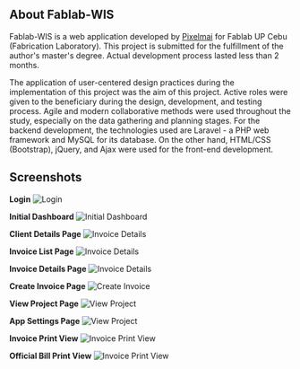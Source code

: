 ## About Fablab-WIS

Fablab-WIS is a web application developed by [Pixelmai](https://pixelmai.com) for Fablab UP Cebu (Fabrication Laboratory). This project is submitted for the fulfillment of the author's master's degree. Actual development process lasted less than 2 months.

The application of user-centered design practices during the implementation of this project was the aim of this project. Active roles were given to the beneficiary during the design, development, and testing process. Agile and modern collaborative methods were used throughout the study, especially on the data gathering and planning stages. For the backend development, the technologies used are Laravel - a PHP web framework and MySQL for its database. On the other hand, HTML/CSS (Bootstrap), jQuery, and Ajax were used for the front-end development.

## Screenshots

**Login**
<img src="https://loti.xyz/fablabimages/ss/0.png" alt="Login">

**Initial Dashboard**
<img src="https://loti.xyz/fablabimages/ss/1.png" alt="Initial Dashboard">

**Client Details Page**
<img src="https://loti.xyz/fablabimages/ss/2.png" alt="Invoice Details">

**Invoice List Page**
<img src="https://loti.xyz/fablabimages/ss/3.jpg" alt="Invoice Details">

**Invoice Details Page**
<img src="https://loti.xyz/fablabimages/ss/4.jpg" alt="Invoice Details">

**Create Invoice Page**
<img src="https://loti.xyz/fablabimages/ss/5.jpg" alt="Create Invoice">

**View Project Page**
<img src="https://loti.xyz/fablabimages/ss/7.png" alt="View Project">

**App Settings Page**
<img src="https://loti.xyz/fablabimages/ss/8.png" alt="View Project">

**Invoice Print View**
<img src="https://loti.xyz/fablabimages/ss/6.png" alt="Invoice Print View">

**Official Bill Print View**
<img src="https://loti.xyz/fablabimages/ss/9.png" alt="Invoice Print View">
